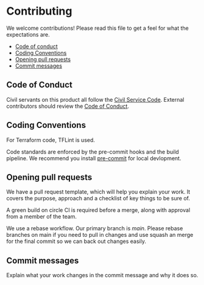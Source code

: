 # Contributing

We welcome contributions! Please read this file to get a feel for what the expectations are.

- [Code of conduct](#code-of-conduct)
- [Coding Conventions](#coding-conventions)
- [Opening pull requests](#opening-pull-requests)
- [Commit messages](#commit-messages)

## Code of Conduct

Civil servants on this product all follow the [Civil Service Code](https://www.gov.uk/government/publications/civil-service-code/the-civil-service-code). External contributors should review the [Code of Conduct](CODE_OF_CONDUCT.md).

## Coding Conventions

For Terraform code, TFLint is used.

Code standards are enforced by the pre-commit hooks and the build pipeline. We recommend you install [pre-commit](https://pre-commit.com/) for local devlopment.

## Opening pull requests

We have a pull request template, which will help you explain your work. It covers the purpose, approach and a checklist of key things to be sure of.

A green build on circle CI is required before a merge, along with approval from a member of the team.

We use a rebase workflow. Our primary branch is *main*. Please rebase branches on main if you need to pull in changes and use squash an merge for the final commit so we can back out changes easily.

## Commit messages

Explain what your work changes in the commit message and why it does so.
